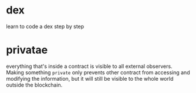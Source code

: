 # dex
 learn to code a dex step by step

# privatae
everything that's inside a contract is visible to all external observers. Making something ```private``` only prevents other contract from accessing and modifying the information, but it will still be visible to the whole world outside the blockchain.